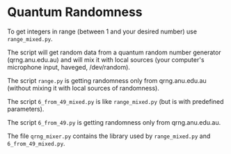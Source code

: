 # Quantum Randomness

To get integers in range (between 1 and your desired number) use `range_mixed.py`.

The script will get random data from a quantum random number generator (qrng.anu.edu.au) and will mix it with local sources (your computer's microphone input, haveged, /dev/random).

The script `range.py` is getting randomness only from qrng.anu.edu.au (without mixing it with local sources of randomness).

The script `6_from_49_mixed.py` is like `range_mixed.py` (but is with predefined parameters).

The script `6_from_49.py` is getting randomness only from qrng.anu.edu.au.

The file `qrng_mixer.py` contains the library used by `range_mixed.py` and `6_from_49_mixed.py`.
